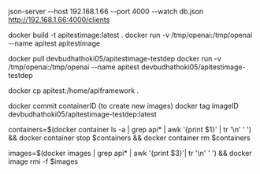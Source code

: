 json-server --host 192.168.1.66 --port 4000 --watch db.json
http://192.168.1.66:4000/clients

docker build -t apitestimage:latest .
docker run -v /tmp/openai:/tmp/openai --name apitest apitestimage

docker pull devbudhathoki05/apitestimage-testdep
docker run -v /tmp/openai:/tmp/openai --name apitest devbudhathoki05/apitestimage-testdep

docker cp apitest:/home/apiframework .

docker commit containerID (to create new images)
docker tag imageID devbudhathoki05/apitestimage-testdep:latest

containers=$(docker container ls -a | grep api* | awk '{print $1}' | tr '\n' ' ') && docker container stop $containers && docker container rm $containers

images=$(docker images | grep api* | awk '{print $3}'|   tr '\n' ' ') && docker image rmi -f $images